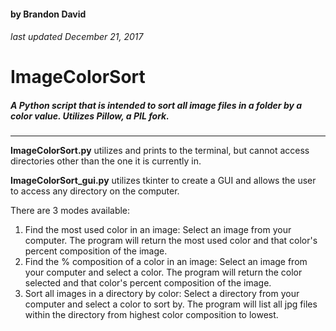 #### by Brandon David
###### last updated December 21, 2017
# ImageColorSort
##### A Python script that is intended to sort all image files in a folder by a color value. Utilizes Pillow, a PIL fork.
___

**ImageColorSort.py** utilizes and prints to the terminal, but cannot access directories other than the one it is currently in.

**ImageColorSort_gui.py** utilizes tkinter to create a GUI and allows the user to access any directory on the computer.

There are 3 modes available:
1. Find the most used color in an image:
Select an image from your computer. The program will return the most used color and that color's percent composition of the image.
2. Find the % composition of a color in an image:
Select an image from your computer and select a color. The program will return the color selected and that color's percent composition of the image.
3. Sort all images in a directory by color:
Select a directory from your computer and select a color to sort by. The program will list all jpg files within the directory from highest color composition to lowest.
